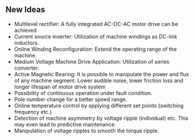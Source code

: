 ## New Ideas
* Multilevel rectifier: A fully integrated AC-DC-AC motor drive can be achieved
* Current source inverter: Utilization of machine windings as DC-link inductors.
* Online Winding Reconfiguration: Extend the operating range of the machine.
* Medium Voltage Machine Drive Application: Utilization of series converter.
* Active Magnetic Bearing: It is possible to manipulate the power and flux of any machine segment. Lower audible noise, lower friction loss and longer lifespan of motor drive system
* Possibility of continuous operation under fault condition.
* Pole number change for a better speed range.
* Online temperature control by applying different set points (switching frequency etc.)
* Detection of machine asymmetry by voltage ripple (individual) etc. This may even lead to predictive maintenance.
* Manipulation of voltage ripples to smooth the torque ripple.
